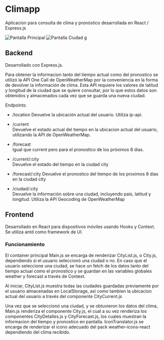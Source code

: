 # Climapp

Aplicacion para consulta de clima y pronóstico desarrollada en React / Express.js

![Pantalla Principal](https://i.imgur.com/n3UJCqX.png)
![Pantalla Ciudad](https://i.imgur.com/9uzkB92.png)
g
## Backend

Desarrollado con Express.js.

Para obtener la informacion tanto del tiempo actual como del pronostico se utilizó la API One Call de OpenWeatherMap por la conveniencia en la forma de devolver la información de clima. Esta API requiere los valores de latitud y longitud de la ciudad que se quiere consultar, por lo que estos datos son obtenidos y almacenados cada vez que se guarda una nueva ciudad.

Endpoints:

- /location
  Devuelve la ubicación actual del usuario. Utiliza ip-api.

- /current  
  Devuelve el estado actual del tiempo en la ubicacion actual del usuario, utilizando la API de OpenWeatherMap.

- /forecast  
  Igual que current pero para el pronostico de los próximos 8 dias.

- /current/:city  
  Devuelve el estado del tiempo en la ciudad city

- /forecast/:city
  Devuelve el pronostico del tiempo de los proximos 8 dias en la ciudad city

- /ciudad/:city  
  Devuelve la información sobre una ciudad, incluyendo país, latitud y longitud. Utiliza la API Geocoding de OpenWeatherMap

## Frontend

Desarrollado en React para dispositivos móviles usando Hooks y Context. Se utiliza antd como framework de UI.

### Funcionamiento

El container principal Main.js se encarga de renderizar CityList.js, o City.js, dependiendo si el usuario seleccionó una ciudad o no. En caso que el usuario seleccione una ciudad, se hace un fetch de los datos tanto del tiempo actual como el pronostico y se guardan en las variables globales weather y forecast a través de Context.

Al iniciar, CityList.js muestra todas las ciudades guardadas previamente por el usuario almacenadas en LocalStorage, asi como tambien la ubicacion actual del usuario a través del componente CityCurrent.js

Una vez que se seleccionó una ciudad, y se obtuvieron los datos del clima, Main.js renderiza el componente City.js, el cual a su vez renderiza los componentes CityDetalles.js y CityForecast.js, los cuales muestran la informacion del tiempo y pronostico en pantalla. IconTranslator.js se encarga de renderizar el icono adecuado del pack weather-icons-react dependiendo del clima recibido.
